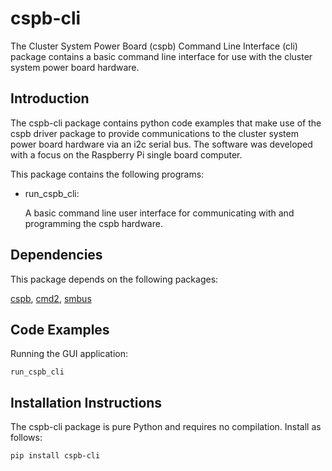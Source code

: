 # cspb-cli

The Cluster System Power Board (cspb) Command Line Interface (cli) package contains a basic command line interface for use with the cluster system power board hardware.

## Introduction

The cspb-cli package contains python code examples that make use of the cspb driver package to provide communications to the cluster system power board hardware via an i2c serial bus. The software was developed with a focus on the Raspberry Pi single board computer.

This package contains the following programs:

- run_cspb_cli:

     A basic command line user interface for communicating with and programming 
the cspb hardware.

## Dependencies

This package depends on the following packages:
 
[cspb](https://pypi.org/project/cspb/),
[cmd2](https://pypi.org/project/cmd2/),
[smbus](https://pypi.org/project/smbus/)

## Code Examples

Running the GUI application:

```
run_cspb_cli
```

## Installation Instructions

The cspb-cli package is pure Python and requires no compilation. Install as follows:

```
pip install cspb-cli
```
